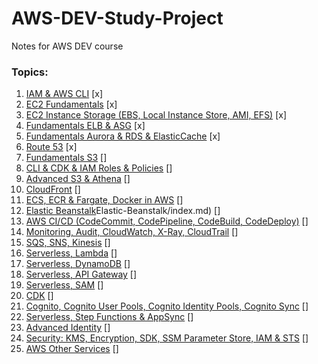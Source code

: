 # AWS-DEV-Study-Project
Notes for AWS DEV course

### Topics:
1) [IAM & AWS CLI](Course/1\)IAM-AWS-CLI/index.md) [x]
2) [EC2 Fundamentals](Course/2\)EC2-Fundamentals/index.md) [x]
3) [EC2 Instance Storage (EBS, Local Instance Store, AMI, EFS)](Course/3\)EC2-Instance-Storage-(EBS)/index.md) [x]
4) [Fundamentals ELB & ASG](Course/4\)Fundamentals-ELB-&-ASG/index.md) [x]
5) [Fundamentals Aurora & RDS & ElasticCache](Course/5\)Fundamentals-Aurora-RDS-ElasticCache/index.md) [x]
6) [Route 53](Course/6\)Route-53/index.md) [x]
8) [Fundamentals S3](Course/8\)Fundamentals-S3/index.md) []
9) [CLI & CDK & IAM Roles & Policies](Course/9\)CLI-CDK-IAM-Roles-Policies/index.md) []
10) [Advanced S3 & Athena](Course/10\)Advanced-S3-Athena/index.md) []
11) [CloudFront](Course/11\)CloudFront/index.md) []
12) [ECS, ECR & Fargate, Docker in AWS](Course/12\)ECS-ECR-Fargate-Docker-in-AWS/index.md) []
13) [Elastic Beanstalk](Course/13)Elastic-Beanstalk/index.md) []
14) [AWS CI/CD (CodeCommit, CodePipeline, CodeBuild, CodeDeploy)](Course/13\)IAM-AWS-CLI/index.md) []
15) [Monitoring, Audit, CloudWatch, X-Ray, CloudTrail](Course/14\)IAM-AWS-CLI/index.md) []
16) [SQS, SNS, Kinesis](Course/15\)IAM-AWS-CLI/index.md) []
17) [Serverless, Lambda](Course/16\)IAM-AWS-CLI/index.md) []
18) [Serverless, DynamoDB](Course/17\)IAM-AWS-CLI/index.md) []
19) [Serverless, API Gateway](Course/18\)IAM-AWS-CLI/index.md) []
20) [Serverless, SAM](Course/19\)IAM-AWS-CLI/index.md) []
21) [CDK](Course/20\)IAM-AWS-CLI/index.md) []
22) [Cognito, Cognito User Pools, Cognito Identity Pools, Cognito Sync](Course/21\)IAM-AWS-CLI/index.md) []
23) [Serverless, Step Functions & AppSync](Course/22\)IAM-AWS-CLI/index.md) []
24) [Advanced Identity](Course/23\)IAM-AWS-CLI/index.md) []
25) [Security: KMS, Encryption, SDK, SSM Parameter Store, IAM & STS](Course/24\)IAM-AWS-CLI/index.md) []
26) [AWS Other Services](Course/25\)IAM-AWS-CLI/index.md) []

